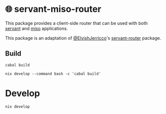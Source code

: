🌐 servant-miso-router
============================

This package provides a client-side router that can be used with both [servant](https://hackage.haskell.org/packages/servant) and [miso](https://github.com/dmjio/miso) applications.

This package is an adaptation of [@ElvishJerricco](https://github.com/ElvishJerricco)'s [servant-router](https://github.com/ElvishJerricco/servant-router) package.

## Build

```shell
cabal build
```

```shell
nix develop --command bash -c 'cabal build'
```

# Develop

```shell
nix develop
```
